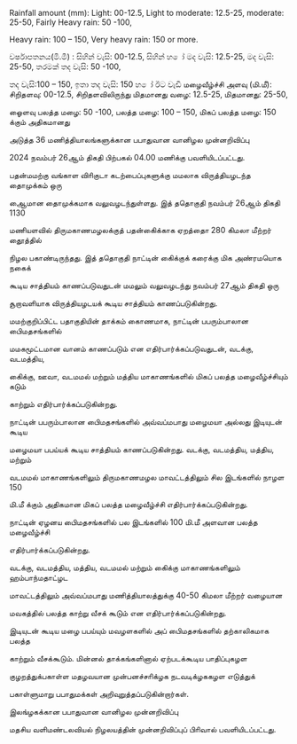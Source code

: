 Rainfall amount (mm): Light: 00-12.5, Light to moderate: 12.5-25, moderate: 25-50, Fairly Heavy rain: 50 -100,

Heavy rain: 100 – 150, Very heavy rain: 150 or more.

වර්ෂාපතනය(මි.මී) : සිහින් වැසි: 00-12.5, සිහින් හ ෝ මද වැසි: 12.5-25, මද වැසි: 25-50, තරමක් තද වැසි: 50 -100,

තද වැසි:100 – 150, ඉතා තද වැසි: 150 හ ෝ ඊට වැඩි மழைவீழ்ச்சி அளவு (மி.மீ): சிறிதளவு: 00-12.5, சிறிதளவிலிருந்து மிதமானது வழை: 12.5-25, மிதமானது: 25-50,

ஓைளவு பலத்த மழை: 50 -100, பலத்த மழை: 100 – 150, மிகப் பலத்த மழை: 150 க்கும் அதிகமானது

அடுத்த 36 மணித்தியாலங்களுக்கான பபாதுவான வானிழல முன்னறிவிப்பு

2024 நவம்பர் 26ஆம் திகதி பிற்பகல் 04.00 மணிக்கு பவளியிடப்பட்டது.

பதன்மமற்கு வங்காள விாிகுடா கடற்பைப்புகளுக்கு மமலாக விருத்தியழடந்த தாைமுக்கம் ஒரு

ஆைமான தாைமுக்கமாக வலுவழடந்துள்ளது. இத் ததொகுதி நவம்பர் 26ஆம் திகதி 1130

மணியளவில் திருமகாணமழலக்குத் பதன்கிைக்காக ஏறத்தாை 280 கிமலா மீற்றர் தூைத்தில்

நிழல பகாண்டிருந்தது. இத் ததொகுதி நாட்டின் கிைக்குக் கரைக்கு மிக அண்ரமயொக நகைக்

கூடிய சாத்தியம் காணப்படுவதுடன் மமலும் வலுவழடந்து நவம்பர் 27ஆம் திகதி ஒரு

சூறாவளியாக விருத்தியழடயக் கூடிய சாத்தியம் காணப்படுகின்றது.

மமற்குறிப்பிட்ட பதாகுதியின் தாக்கம் காைணமாக, நாட்டின் பபரும்பாலான பிைமதசங்களில்

மமகமூட்டமான வானம் காணப்படும் என எதிர்பார்க்கப்படுவதுடன், வடக்கு, வடமத்திய,

கிைக்கு, ஊவா, வடமமல் மற்றும் மத்திய மாகாணங்களில் மிகப் பலத்த மழைவீழ்ச்சியும் கடும்

காற்றும் எதிர்பார்க்கப்படுகின்றது.

நாட்டின் பபரும்பாலான பிைமதசங்களில் அவ்வப்மபாது மழைமயா அல்லது இடியுடன் கூடிய

மழைமயா பபய்யக் கூடிய சாத்தியம் காணப்படுகின்றது. வடக்கு, வடமத்திய, மத்திய, மற்றும்

வடமமல் மாகாணங்களிலும் திருமகாணமழல மாவட்டத்திலும் சில இடங்களில் நாழள 150

மி.மீ க்கும் அதிகமான மிகப் பலத்த மழைவீழ்ச்சி எதிர்பார்க்கப்படுகின்றது.

நாட்டின் ஏழனய பிைமதசங்களில் பல இடங்களில் 100 மி.மீ அளவான பலத்த மழைவீழ்ச்சி

எதிர்பார்க்கப்படுகின்றது.

வடக்கு, வடமத்திய, மத்திய, வடமமல் மற்றும் கிைக்கு மாகாணங்களிலும் ஹம்பாந்மதாட்ழட

மாவட்டத்திலும் அவ்வப்மபாது மணித்தியாலத்துக்கு 40-50 கிமலா மீற்றர் வழையான

மவகத்தில் பலத்த காற்று வீசக் கூடும் என எதிர்பார்க்கப்படுகின்றது.

இடியுடன் கூடிய மழை பபய்யும் மவழளகளில் அப் பிைமதசங்களில் தற்காலிகமாக பலத்த

காற்றும் வீசக்கூடும். மின்னல் தாக்கங்களினால் ஏற்படக்கூடிய பாதிப்புகழள

குழறத்துக்பகாள்ள மதழவயான முன்பனச்சாிக்ழக நடவடிக்ழககழள எடுத்துக்

பகாள்ளுமாறு பபாதுமக்கள் அறிவுறுத்தப்படுகின்றார்கள்.

இலங்ழகக்கான பபாதுவான வானிழல முன்னறிவிப்பு

மதசிய வளிமண்டலவியல் நிழலயத்தின் முன்னறிவிப்புப் பிாிவால் பவளியிடப்பட்டது.